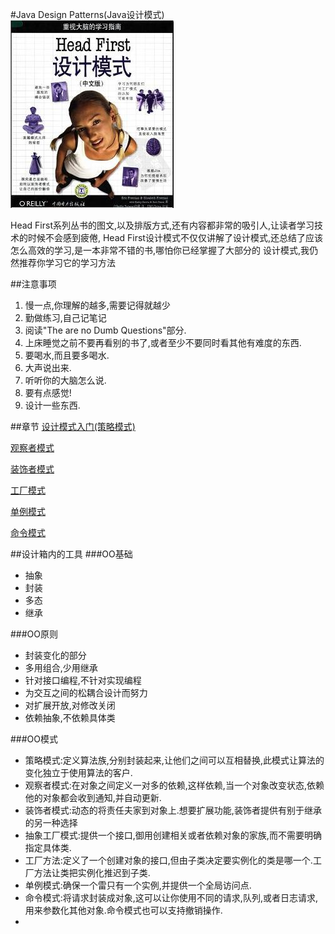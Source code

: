 #Java Design Patterns(Java设计模式)
![Conver](/img/conver.jpg)

Head First系列丛书的图文,以及排版方式,还有内容都非常的吸引人,让读者学习技术的时候不会感到疲倦,
Head First设计模式不仅仅讲解了设计模式,还总结了应该怎么高效的学习,是一本非常不错的书,哪怕你已经掌握了大部分的
设计模式,我仍然推荐你学习它的学习方法

##注意事项
1. 慢一点,你理解的越多,需要记得就越少
2. 勤做练习,自己记笔记
3. 阅读"The are no Dumb Questions"部分.
4. 上床睡觉之前不要再看别的书了,或者至少不要同时看其他有难度的东西.
5. 要喝水,而且要多喝水.
6. 大声说出来.
7. 听听你的大脑怎么说.
8. 要有点感觉!
9. 设计一些东西.

##章节
[设计模式入门(策略模式)](/code/src/main/java/com/siyehua/chapter1)

[观察者模式](/code/src/main/java/com/siyehua/chapter2)

[装饰者模式](/code/src/main/java/com/siyehua/chapter3)

[工厂模式](/code/src/main/java/com/siyehua/chapter4)

[单例模式](/code/src/main/java/com/siyehua/chapter5)

[命令模式](/code/src/main/java/com/siyehua/chapter6)

##设计箱内的工具
###OO基础
 * 抽象
 * 封装
 * 多态
 * 继承

###OO原则
 * 封装变化的部分
 * 多用组合,少用继承
 * 针对接口编程,不针对实现编程
 * 为交互之间的松耦合设计而努力
 * 对扩展开放,对修改关闭
 * 依赖抽象,不依赖具体类

###OO模式
 * 策略模式:定义算法族,分别封装起来,让他们之间可以互相替换,此模式让算法的变化独立于使用算法的客户.
 * 观察者模式:在对象之间定义一对多的依赖,这样依赖,当一个对象改变状态,依赖他的对象都会收到通知,并自动更新.
 * 装饰者模式:动态的将责任夫家到对象上.想要扩展功能,装饰者提供有别于继承的另一种选择
 * 抽象工厂模式:提供一个接口,御用创建相关或者依赖对象的家族,而不需要明确指定具体类.
 * 工厂方法:定义了一个创建对象的接口,但由子类决定要实例化的类是哪一个.工厂方法让类把实例化推迟到子类.
 * 单例模式:确保一个雷只有一个实例,并提供一个全局访问点.
 * 命令模式:将请求封装成对象,这可以让你使用不同的请求,队列,或者日志请求,用来参数化其他对象.命令模式也可以支持撤销操作.
 *




